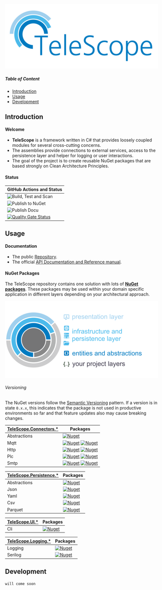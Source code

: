 # ![TeleScope](images/telescope-logo.svg)

##### Table of Content

* [Introduction](#introduction)
* [Usage](#usage)
* [Development](#development)

## Introduction

#### Welcome

* **TeleScope** is a framework written in C# that provides loosely coupled modules for several cross-cutting concerns.
* The assemblies provide connections to external services, access to the persistence layer and helper for logging or user interactions.
* The goal of the project is to create reusable NuGet packages that are based strongly on Clean Architecture Principles.


#### Status

| GitHub Actions and Status |
| ------------------------- |
| ![Build, Test and Scan](https://github.com/telescope-dotnet/telescope/workflows/Build,%20Test%20and%20Scan/badge.svg)
| ![Publish to NuGet](https://github.com/telescope-dotnet/telescope/workflows/Publish%20to%20NuGet/badge.svg)
| ![Publish Docu](https://github.com/telescope-dotnet/telescope/workflows/Publish%20Docu/badge.svg)
| [![Quality Gate Status](https://sonarcloud.io/api/project_badges/measure?project=telescope-dotnet_telescope&metric=alert_status)](https://sonarcloud.io/dashboard?id=telescope-dotnet_telescope)


## Usage

#### Documentation

* The public [Repository](https://github.com/telescope-dotnet/telescope).
* The official [API Documentation and Reference manual](https://telescope-dotnet.github.io/telescope/).


#### NuGet Packages

The TeleScope repository contains one solution with lots of **[NuGet packages](https://www.nuget.org/profiles/telescope-dotnet)**.
These packages may be used within your domain specific application in different layers depending on your architectural approach. 

![TeleScope](images/telescope_ca.svg)

###### Versioning

The NuGet versions follow the [Semantic Versioning](https://semver.org/) pattern.
If a version is in state `0.x.x`, this indicates that the package is not used in productive environments so far and
that feature updates also may cause breaking changes. 

<!-- Connectors -->

| [TeleScope.Connectors.*](https://www.nuget.org/packages?q=TeleScope.Connectors) | Packages |
| ------------ | --- |
| Abstractions | [![Nuget](https://img.shields.io/nuget/v/TeleScope.Connectors.Abstractions.svg?label=Connectors.Abstractions)](https://www.nuget.org/packages/TeleScope.Connectors.Abstractions/)
| Mqtt         | [![Nuget](https://img.shields.io/nuget/v/TeleScope.Connectors.Mqtt.Abstractions.svg?label=Mqtt.Abstractions)](https://www.nuget.org/packages/TeleScope.Connectors.Mqtt.Abstractions/) [![Nuget](https://img.shields.io/nuget/v/TeleScope.Connectors.Mqtt.svg?label=Mqtt)](https://www.nuget.org/packages/TeleScope.Connectors.Mqtt/)
| Http         | [![Nuget](https://img.shields.io/nuget/v/TeleScope.Connectors.Http.Abstractions.svg?label=Http.Abstractions)](https://www.nuget.org/packages/TeleScope.Connectors.Http.Abstractions/) [![Nuget](https://img.shields.io/nuget/v/TeleScope.Connectors.Http.svg?label=Http)](https://www.nuget.org/packages/TeleScope.Connectors.Http/)
| Plc          | [![Nuget](https://img.shields.io/nuget/v/TeleScope.Connectors.Plc.Abstractions.svg?label=Plc.Abstractions)](https://www.nuget.org/packages/TeleScope.Connectors.Plc.Abstractions/) [![Nuget](https://img.shields.io/nuget/v/TeleScope.Connectors.Plc.Siemens.svg?label=Plc.Siemens)](https://www.nuget.org/packages/TeleScope.Connectors.Plc.Siemens/)
| Smtp         | [![Nuget](https://img.shields.io/nuget/v/TeleScope.Connectors.Smtp.Abstractions.svg?label=Smtp.Abstractions)](https://www.nuget.org/packages/TeleScope.Connectors.Smtp.Abstractions/) [![Nuget](https://img.shields.io/nuget/v/TeleScope.Connectors.Smtp.svg?label=Smtp)](https://www.nuget.org/packages/TeleScope.Connectors.Smtp/)


| [TeleScope.Persistence.*](https://www.nuget.org/packages?q=TeleScope.Persistence) | Packages |
| ------------ | --- |
| Abstractions | [![Nuget](https://img.shields.io/nuget/v/TeleScope.Persistence.Abstractions.svg?label=Persistence.Abstractions)](https://www.nuget.org/packages/TeleScope.Persistence.Abstractions/)
| Json         | [![Nuget](https://img.shields.io/nuget/v/TeleScope.Persistence.Json.svg?label=Json)](https://www.nuget.org/packages/TeleScope.Persistence.Json/) 
| Yaml         | [![Nuget](https://img.shields.io/nuget/v/TeleScope.Persistence.Yaml.svg?label=Yaml)](https://www.nuget.org/packages/TeleScope.Persistence.Yaml/) 
| Csv          | [![Nuget](https://img.shields.io/nuget/v/TeleScope.Persistence.Csv.svg?label=Csv)](https://www.nuget.org/packages/TeleScope.Persistence.Csv/)
| Parquet      | [![Nuget](https://img.shields.io/nuget/v/TeleScope.Persistence.Parquet.svg?label=Parquet)](https://www.nuget.org/packages/TeleScope.Persistence.Parquet/)

| [TeleScope.UI.*](https://www.nuget.org/packages?q=TeleScope.UI) | Packages |
| ------------ | --- |
| Cli          | [![Nuget](https://img.shields.io/nuget/v/TeleScope.UI.Cli.svg?label=Cli)](https://www.nuget.org/packages/TeleScope.UI.Cli/)

| [TeleScope.Logging.*](https://www.nuget.org/packages?q=TeleScope.Logging) | Packages |
| ------------ | --- |
| Logging      | [![Nuget](https://img.shields.io/nuget/v/TeleScope.Logging.svg?label=Logging)](https://www.nuget.org/packages/TeleScope.Logging/)
| Serilog      | [![Nuget](https://img.shields.io/nuget/v/TeleScope.Logging.Extensions.Serilog.svg?label=Extensions.Serilog)](https://www.nuget.org/packages/TeleScope.Logging.Extensions.Serilog/)


## Development

`will come soon`